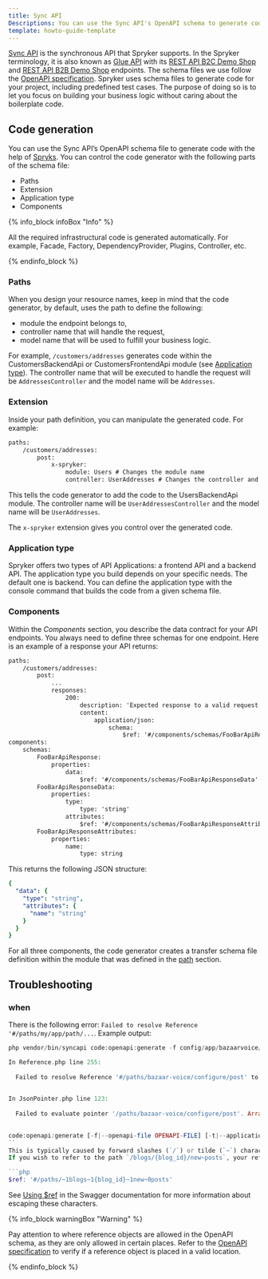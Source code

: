 ```yaml
---
title: Sync API
Descriptions: You can use the Sync API's OpenAPI schema to generate code with the code generator and control the generated code by adjusting parts of the schema file.
template: howto-guide-template
---
```


[Sync API](https://github.com/spryker-sdk/sync-api/) is the synchronous API that Spryker supports. In the Spryker terminology, it is also known as [Glue API](https://docs.spryker.com/docs/scos/dev/glue-api-guides/202108.0/glue-rest-api.html) with its [REST API B2C Demo Shop](/docs/scos/dev/glue-api-guides/202204.0/rest-api-b2c-reference.html) and [REST API B2B Demo Shop](https://docs.spryker.com/docs/scos/dev/glue-api-guides/202204.0/rest-api-b2b-reference.html) endpoints. The schema files we use follow the [OpenAPI specification](https://swagger.io/specification/).
Spryker uses schema files to generate code for your project, including predefined test cases. The purpose of doing so is to let you focus on building your business logic without caring about the boilerplate code.

## Code generation

You can use the Sync API’s OpenAPI schema file to generate code with the help of [Spryks](/docs/sdk/dev/spryks/spryks.html).
You can control the code generator with the following parts of the schema file:
- Paths
- Extension
- Application type
- Components
  
{% info_block infoBox "Info" %}

All the required infrastructural code is generated automatically. For example, Facade, Factory, DependencyProvider, Plugins, Controller, etc.

{% endinfo_block %}


### Paths

When you design your resource names, keep in mind that the code generator, by default, uses the path to define the following:
- module the endpoint belongs to,
- controller name that will handle the request, 
- model name that will be used to fulfill your business logic.

For example, `/customers/addresses` generates code within the CustomersBackendApi or CustomersFrontendApi module (see [Application type](#application-type)). The controller name that will be executed to handle the request will be `AddressesController` and the model name will be `Addresses`.

### Extension

Inside your path definition, you can manipulate the generated code. For example:

```xml
paths:
    /customers/addresses:
        post:
            x-spryker:
                module: Users # Changes the module name
                controller: UserAddresses # Changes the controller and the model name
```
This tells the code generator to add the code to the UsersBackendApi module. The controller name will be `UserAddressesController` and the model name will be `UserAddresses`.

The `x-spryker` extension gives you control over the generated code.

### Application type

Spryker offers two types of API Applications: a frontend API and a backend API. The application type you build depends on your specific needs. The default one is backend. You can define the application type with the console command that builds the code from a given schema file.

### Components
Within the *Components* section, you describe the data contract for your API endpoints. You always need to define three schemas for one endpoint. Here is an example of a response your API returns:

```xml
paths:
    /customers/addresses:
        post:
            ...
            responses:
                200:
                    description: 'Expected response to a valid request.'
                    content:
                        application/json:
                            schema:
                                $ref: '#/components/schemas/FooBarApiResponse'
components:
    schemas:
        FooBarApiResponse:
            properties:
                data:
                    $ref: '#/components/schemas/FooBarApiResponseData'
        FooBarApiResponseData:
            properties:
                type:
                    type: 'string'
                attributes:
                    $ref: '#/components/schemas/FooBarApiResponseAttributes'
        FooBarApiResponseAttributes:
            properties:
                name:
                    type: string
```
This returns the following JSON structure:

```yml
{
  "data": {
    "type": "string",
    "attributes": {
      "name": "string"
    }
  }
}
```
For all three components, the code generator creates a transfer schema file definition within the module that was defined in the [path](#paths) section.

## Troubleshooting

### when
There is the following error: `Failed to resolve Reference '#/paths/my/app/path/...`. Example output:

```php
php vendor/bin/syncapi code:openapi:generate -f config/app/bazaarvoice/api/openapi/bazaarvoice.yml 

In Reference.php line 255:
                                                                                                                                                                                                                                
  Failed to resolve Reference '#/paths/bazaar-voice/configure/post' to cebe\openapi\spec\Operation Object: Failed to evaluate pointer '/paths/bazaar-voice/configure/post'. Array has no member bazaar-voice at path '/paths'.  
                                                                                                                                                                                                                                

In JsonPointer.php line 123:
                                                                                                                       
  Failed to evaluate pointer '/paths/bazaar-voice/configure/post'. Array has no member bazaar-voice at path '/paths'.  
                                                                                                                       

code:openapi:generate [-f|--openapi-file OPENAPI-FILE] [-t|--application-type APPLICATION-TYPE] [-o|--organization ORGANIZATION]
``
This is typically caused by forward slashes (`/`) or tilde (`~`) characters that are not properly escaped in the referenced path.
If you wish to refer to the path `/blogs/{blog_id}/new~posts`, your reference must look like this:

```php
$ref: '#/paths/~1blogs~1{blog_id}~1new~0posts'
```

See [Using $ref](https://swagger.io/docs/specification/using-ref/) in the Swagger documentation for more information about escaping these characters.

{% info_block warningBox "Warning" %}

Pay attention to where reference objects are allowed in the OpenAPI schema, as they are only allowed in certain places. Refer to the [OpenAPI specification](https://spec.openapis.org/oas/v3.1.0) to verify if a reference object is placed in a valid location.

{% endinfo_block %}
